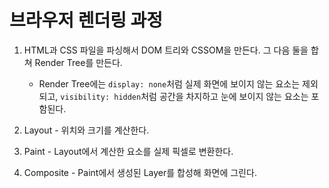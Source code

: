 # 브라우저 렌더링 과정

1. HTML과 CSS 파일을 파싱해서 DOM 트리와 CSSOM을 만든다. 그 다음 둘을 합쳐 Render Tree를 만든다.

   - Render Tree에는 `display: none`처럼 실제 화면에 보이지 않는 요소는 제외되고, `visibility: hidden`처럼 공간을 차지하고 눈에 보이지 않는 요소는 포함된다.

2. Layout - 위치와 크기를 계산한다.
3. Paint - Layout에서 계산한 요소를 실제 픽셀로 변환한다.
4. Composite - Paint에서 생성된 Layer를 합성해 화면에 그린다.
